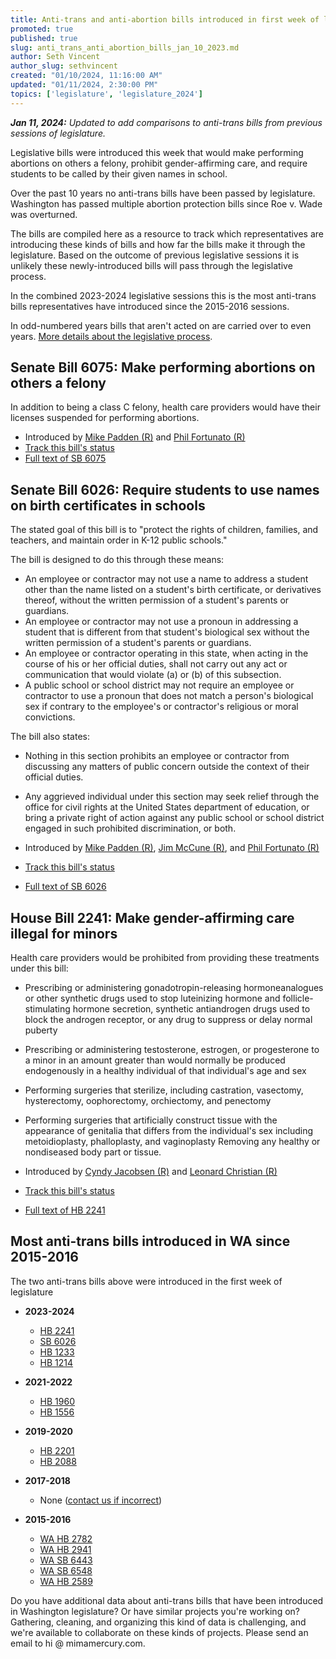```yaml
---
title: Anti-trans and anti-abortion bills introduced in first week of legislative session
promoted: true
published: true
slug: anti_trans_anti_abortion_bills_jan_10_2023.md
author: Seth Vincent
author_slug: sethvincent
created: "01/10/2024, 11:16:00 AM"
updated: "01/11/2024, 2:30:00 PM"
topics: ['legislature', 'legislature_2024']
---
```


_**Jan 11, 2024:** Updated to add comparisons to anti-trans bills from previous sessions of legislature._

Legislative bills were introduced this week that would make performing abortions on others a felony, prohibit gender-affirming care, and require students to be called by their given names in school.

Over the past 10 years no anti-trans bills have been passed by legislature. Washington has passed multiple abortion protection bills since Roe v. Wade was overturned.

The bills are compiled here as a resource to track which representatives are introducing these kinds of bills and how far the bills make it through the legislature. Based on the outcome of previous legislative sessions it is unlikely these newly-introduced bills will pass through the legislative process.

In the combined 2023-2024 legislative sessions this is the most anti-trans bills representatives have introduced since the 2015-2016 sessions.

In odd-numbered years bills that aren't acted on are carried over to even years. [More details about the legislative process](https://leg.wa.gov/legislature/Pages/Overview.aspx#carryover).

## Senate Bill 6075: Make performing abortions on others a felony
In addition to being a class C felony, health care providers would have their licenses suspended for performing abortions.

- Introduced by [Mike Padden (R)](http://mikepadden.src.wastateleg.org/) and [Phil Fortunato (R)](http://philfortunato.src.wastateleg.org/)
- [Track this bill's status](https://app.leg.wa.gov/billsummary?BillNumber=6075&Year=2023&Initiative=false)
- [Full text of SB 6075](https://lawfilesext.leg.wa.gov/biennium/2023-24/Pdf/Bills/Senate%20Bills/6075.pdf?q=20240110103503)

## Senate Bill 6026: Require students to use names on birth certificates in schools

The stated goal of this bill is to "protect the rights of children, families, and teachers, and maintain order in K-12 public schools."

The bill is designed to do this through these means:

- An employee or contractor may not use a name to address a student other than the name listed on a student's birth certificate, or derivatives thereof, without the written permission of a student's parents or guardians.
- An employee or contractor may not use a pronoun in addressing a student that is different from that student's biological sex without the written permission of a student's parents or guardians.
- An employee or contractor operating in this state, when acting in the course of his or her official duties, shall not carry out any act or communication that would violate (a) or (b) of this subsection.
- A public school or school district may not require an employee or contractor to use a pronoun that does not match a person's biological sex if contrary to the employee's or contractor's religious or moral convictions.

The bill also states:
- Nothing in this section prohibits an employee or contractor from discussing any matters of public concern outside the context of their official duties.
- Any aggrieved individual under this section may seek relief through the office for civil rights at the United States department of education, or bring a private right of action against any public school or school district engaged in such prohibited discrimination, or both.

- Introduced by [Mike Padden (R)](http://mikepadden.src.wastateleg.org/), [Jim McCune (R)](http://jimmccune.src.wastateleg.org/), and [Phil Fortunato (R)](http://philfortunato.src.wastateleg.org/)
- [Track this bill's status](https://app.leg.wa.gov/billsummary?BillNumber=6026&Year=2023&Initiative=false)
- [Full text of SB 6026](https://lawfilesext.leg.wa.gov/biennium/2023-24/Pdf/Bills/Senate%20Bills/6026.pdf?q=20240110103816)

## House Bill 2241: Make gender-affirming care illegal for minors
Health care providers would be prohibited from providing these treatments under this bill:

- Prescribing or administering gonadotropin-releasing hormoneanalogues or other synthetic drugs used to stop luteinizing hormone and follicle-stimulating hormone secretion, synthetic antiandrogen drugs used to block the androgen receptor, or any drug to suppress or delay normal puberty
- Prescribing or administering testosterone, estrogen, or progesterone to a minor in an amount greater than would normally be produced endogenously in a healthy individual of that individual's age and sex
- Performing surgeries that sterilize, including castration, vasectomy, hysterectomy, oophorectomy, orchiectomy, and penectomy
- Performing surgeries that artificially construct tissue with the appearance of genitalia that differs from the individual's sex including metoidioplasty, phalloplasty, and vaginoplasty
Removing any healthy or nondiseased body part or tissue.

- Introduced by [Cyndy Jacobsen (R)](http://cyndyjacobsen.houserepublicans.wa.gov/) and [Leonard Christian (R)](https://leonardchristian.houserepublicans.wa.gov/)
- [Track this bill's status](https://app.leg.wa.gov/billsummary?BillNumber=2241&Year=2023&Initiative=false)
- [Full text of HB 2241](https://lawfilesext.leg.wa.gov/biennium/2023-24/Pdf/Bills/House%20Bills/2241.pdf?q=20240110103818)

## Most anti-trans bills introduced in WA since 2015-2016

The two anti-trans bills above were introduced in the first week of legislature
- **2023-2024**
  - [HB 2241](https://app.leg.wa.gov/billsummary?BillNumber=2241&Year=2023&Initiative=false)
  - [SB 6026](https://app.leg.wa.gov/billsummary?BillNumber=6026&Initiative=false&Year=2023)
  - [HB 1233](https://app.leg.wa.gov/billsummary?BillNumber=1233&Initiative=false&Year=2023)
  - [HB 1214](https://app.leg.wa.gov/billsummary?BillNumber=1214&Initiative=false&Year=2023)

- **2021-2022**
  - [HB 1960](https://app.leg.wa.gov/billsummary?BillNumber=1960&Initiative=false&Year=2021)
  - [HB 1556](https://app.leg.wa.gov/billsummary?BillNumber=1556&Initiative=false&Year=2021)

- **2019-2020**
  - [HB 2201](https://app.leg.wa.gov/billsummary?BillNumber=2201&Year=2019&Initiative=false)
  - [HB 2088](https://app.leg.wa.gov/billsummary?BillNumber=2088&Year=2019&Initiative=false)

- **2017-2018**
  - None ([contact us if incorrect](https://mimamercury.com/about/contact))

- **2015-2016**
  - [WA HB 2782](https://app.leg.wa.gov/billsummary/?BillNumber=2782&Year=2015&Initiative=false)
  - [WA HB 2941](https://app.leg.wa.gov/billsummary?BillNumber=2941&Year=2015)
  - [WA SB 6443](https://app.leg.wa.gov/billsummary/?BillNumber=6443&Year=2015&Initiative=false)
  - [WA SB 6548](https://app.leg.wa.gov/billsummary/?BillNumber=6548&Year=2015&Initiative=false)
  - [WA HB 2589](https://app.leg.wa.gov/billsummary/?BillNumber=2589&Year=2015&Initiative=false)

Do you have additional data about anti-trans bills that have been introduced in Washington legislature? Or have similar projects you're working on? Gathering, cleaning, and organizing this kind of data is challenging, and we're available to collaborate on these kinds of projects. Please send an email to hi @ mimamercury.com.
